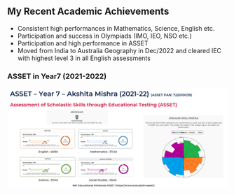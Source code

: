 
## My Recent Academic Achievements

- Consistent high performances in Mathematics, Science, English etc.
- Participation and success in Olympiads (IMO, IEO, NSO etc.)
- Participation and high performance in ASSET
- Moved from India to Australia Geography in Dec/2022 and cleared IEC with highest level 3 in all English assessments

### ASSET in Year7 (2021-2022)

![ASSET_Year7](https://github.com/akshita001/ProfileSummary/blob/main/01_Academic_Achievements/Akshita_ASSET_Year7.png)

